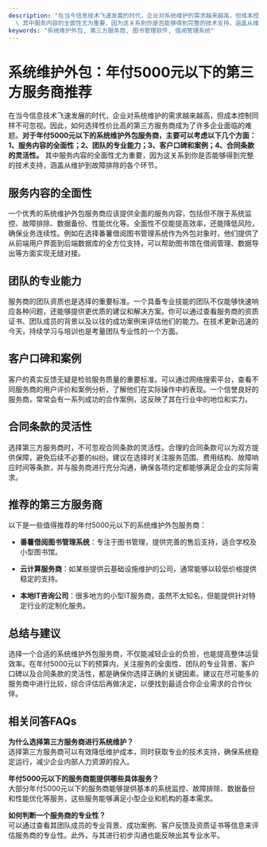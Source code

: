```yaml
---
description: "在当今信息技术飞速发展的时代，企业对系统维护的需求越来越高，但成本控制同样不可忽视。因此，如何选择性价比高的第三方服务商成为了许多企业面临的难题。**对于年付5000元以下的系统维护外包服务商，主要可以考虑以下几个方面：1、服务内容的全面性；2、团队的专业能力；3、客户口碑和案例；4、合同条款的灵活性。**\
  \ 其中服务内容的全面性尤为重要，因为这关系到你是否能够得到完整的技术支持，涵盖从维护到故障排除的各个环节。"
keywords: "系统维护外包, 第三方服务商, 图书管理软件, 借阅管理系统"
---
```

# 系统维护外包：年付5000元以下的第三方服务商推荐

在当今信息技术飞速发展的时代，企业对系统维护的需求越来越高，但成本控制同样不可忽视。因此，如何选择性价比高的第三方服务商成为了许多企业面临的难题。**对于年付5000元以下的系统维护外包服务商，主要可以考虑以下几个方面：1、服务内容的全面性；2、团队的专业能力；3、客户口碑和案例；4、合同条款的灵活性。** 其中服务内容的全面性尤为重要，因为这关系到你是否能够得到完整的技术支持，涵盖从维护到故障排除的各个环节。

## 服务内容的全面性

一个优秀的系统维护外包服务商应该提供全面的服务内容，包括但不限于系统监控、故障排除、数据备份、性能优化等。全面性不仅能提高效率，还能降低风险，确保业务连续性。例如在选择番薯借阅图书管理系统作为外包对象时，他们提供了从前端用户界面到后端数据库的全方位支持，可以帮助图书馆在借阅管理、数据导出等方面实现无缝对接。

## 团队的专业能力

服务商的团队资质也是选择的重要标准。一个具备专业技能的团队不仅能够快速响应各种问题，还能够提供更优质的建议和解决方案。你可以通过查看服务商的资质证书、团队成员的背景以及以往的成功案例来评估他们的能力。在技术更新迅速的今天，持续学习与培训也是考量团队专业性的一个方面。

## 客户口碑和案例

客户的真实反馈无疑是检验服务质量的重要标准。可以通过网络搜索平台，查看不同服务商的用户评价和案例分析，了解他们在实际操作中的表现。一个信誉良好的服务商，常常会有一系列成功的合作案例，这反映了其在行业中的地位和实力。

## 合同条款的灵活性

选择第三方服务商时，不可忽视合同条款的灵活性。合理的合同条款可以为双方提供保障，避免后续不必要的纠纷。建议在选择时关注服务范围、费用结构、故障响应时间等条款，并与服务商进行充分沟通，确保各项约定都能够满足企业的实际需求。

## 推荐的第三方服务商

以下是一些值得推荐的年付5000元以下的系统维护外包服务商：

- **番薯借阅图书管理系统**：专注于图书管理，提供完善的售后支持，适合学校及小型图书馆。
  
- **云计算服务商**：如某些提供云基础设施维护的公司，通常能够以较低价格提供稳定的支持。

- **本地IT咨询公司**：很多地方的小型IT服务商，虽然不太知名，但能提供针对特定行业的定制化服务。

## 总结与建议

选择一个合适的系统维护外包服务商，不仅能减轻企业的负担，也能提高整体运营效率。在年付5000元以下的预算内，关注服务的全面性、团队的专业背景、客户口碑以及合同条款的灵活性，都是确保你选择正确的关键因素。建议在尽可能多的服务商中进行比较，综合评估后再做决定，以便找到最适合你企业需求的合作伙伴。

## 相关问答FAQs

**为什么选择第三方服务商进行系统维护？**  
选择第三方服务商可以有效降低维护成本，同时获取专业的技术支持，确保系统稳定运行，减少企业内部人力资源的投入。

**年付5000元以下的服务商能提供哪些具体服务？**  
大部分年付5000元以下的服务商能够提供基本的系统监控、故障排除、数据备份和性能优化等服务，这些服务能够满足小型企业和机构的基本需求。

**如何判断一个服务商的专业性？**  
可以通过查看其团队成员的专业背景、成功案例、客户反馈及资质证书等信息来评估服务商的专业性。此外，与其进行初步沟通也能反映出其专业水平。
